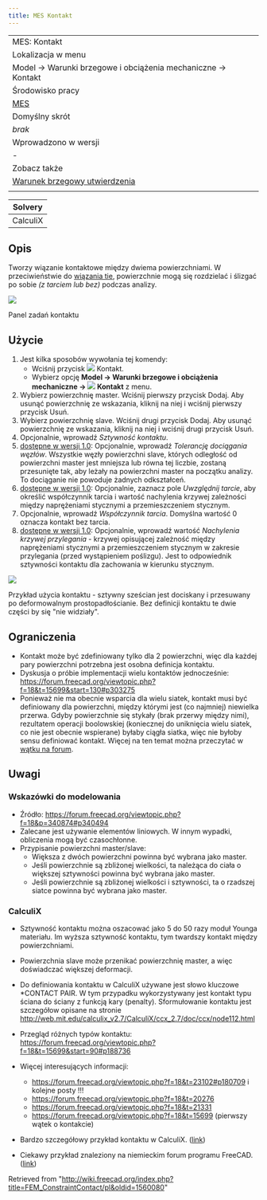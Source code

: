 ```yaml
---
title: MES Kontakt
---
```


|                                                                                   |
| --------------------------------------------------------------------------------- |
| MES: Kontakt                                                                      |
| Lokalizacja w menu                                                                |
| Model → Warunki brzegowe i obciążenia mechaniczne → Kontakt                       |
| Środowisko pracy                                                                  |
| [MES](/FEM_Workbench/pl "FEM Workbench/pl")                                       |
| Domyślny skrót                                                                    |
| _brak_                                                                            |
| Wprowadzono w wersji                                                              |
| -                                                                                 |
| Zobacz także                                                                      |
| [Warunek brzegowy utwierdzenia](/FEM_ConstraintFixed/pl "FEM ConstraintFixed/pl") |
|                                                                                   |

| Solvery  |
| -------- |
| CalculiX |

## Opis

Tworzy wiązanie kontaktowe między dwiema powierzchniami. W przeciwieństwie do [wiązania tie](/FEM_ConstraintTie/pl "FEM ConstraintTie/pl"), powierzchnie mogą się rozdzielać i ślizgać po sobie _(z tarciem lub bez)_ podczas analizy.

![](/images/FEM_Contact_dialog.PNG)

Panel zadań kontaktu

## Użycie

1. Jest kilka sposobów wywołania tej komendy:
   - Wciśnij przycisk ![](/images/FEM_ConstraintContact.svg) Kontakt.
   - Wybierz opcję **Model → Warunki brzegowe i obciążenia mechaniczne → ![](/images/FEM_ConstraintContact.svg) Kontakt** z menu.
2. Wybierz powierzchnię master. Wciśnij pierwszy przycisk Dodaj. Aby usunąć powierzchnię ze wskazania, kliknij na niej i wciśnij pierwszy przycisk Usuń.
3. Wybierz powierzchnię slave. Wciśnij drugi przycisk Dodaj. Aby usunąć powierzchnię ze wskazania, kliknij na niej i wciśnij drugi przycisk Usuń.
4. Opcjonalnie, wprowadź _Sztywność kontaktu_.
5. [dostępne w wersji 1.0](/Release_notes_1.0/pl "Release notes 1.0/pl"): Opcjonalnie, wprowadź _Tolerancję dociągania węzłów_. Wszystkie węzły powierzchni slave, których odległość od powierzchni master jest mniejsza lub równa tej liczbie, zostaną przesunięte tak, aby leżały na powierzchni master na początku analizy. To dociąganie nie powoduje żadnych odkształceń.
6. [dostępne w wersji 1.0](/Release_notes_1.0/pl "Release notes 1.0/pl"): Opcjonalnie, zaznacz pole _Uwzględnij tarcie_, aby określić współczynnik tarcia i wartość nachylenia krzywej zależności między naprężeniami stycznymi a przemieszczeniem stycznym.
7. Opcjonalnie, wprowadź _Współczynnik tarcia_. Domyślna wartość 0 oznacza kontakt bez tarcia.
8. [dostępne w wersji 1.0](/Release_notes_1.0/pl "Release notes 1.0/pl"): Opcjonalnie, wprowadź wartość _Nachylenia krzywej przylegania_ - krzywej opisującej zależność między naprężeniami stycznymi a przemieszczeniem stycznym w zakresie przylegania (przed wystąpieniem poślizgu). Jest to odpowiednik sztywności kontaktu dla zachowania w kierunku stycznym.

![](/images/FEM_contact_animation.gif)

Przykład użycia kontaktu - sztywny sześcian jest dociskany i przesuwany po deformowalnym prostopadłościanie. Bez definicji kontaktu te dwie części by się "nie widziały".

## Ograniczenia

- Kontakt może być zdefiniowany tylko dla 2 powierzchni, więc dla każdej pary powierzchni potrzebna jest osobna definicja kontaktu.
- Dyskusja o próbie implementacji wielu kontaktów jednocześnie: <https://forum.freecad.org/viewtopic.php?f=18&t=15699&start=130#p303275>
- Ponieważ nie ma obecnie wsparcia dla wielu siatek, kontakt musi być definiowany dla powierzchni, między którymi jest (co najmniej) niewielka przerwa. Gdyby powierzchnie się stykały (brak przerwy między nimi), rezultatem operacji boolowskiej (koniecznej do uniknięcia wielu siatek, co nie jest obecnie wspierane) byłaby ciągła siatka, więc nie byłoby sensu definiować kontakt. Więcej na ten temat można przeczytać w [wątku na forum](https://forum.freecad.org/viewtopic.php?f=18&t=62307).

## Uwagi

### Wskazówki do modelowania

- Źródło: <https://forum.freecad.org/viewtopic.php?f=18&p=340874#p340494>
- Zalecane jest używanie elementów liniowych. W innym wypadki, obliczenia mogą być czasochłonne.
- Przypisanie powierzchni master/slave:
  - Większa z dwóch powierzchni powinna być wybrana jako master.
  - Jeśli powierzchnie są zbliżonej wielkości, ta należąca do ciała o większej sztywności powinna być wybrana jako master.
  - Jeśli powierzchnie są zbliżonej wielkości i sztywności, ta o rzadszej siatce powinna być wybrana jako master.

### CalculiX

- Sztywność kontaktu można oszacować jako 5 do 50 razy moduł Younga materiału. Im wyższa sztywność kontaktu, tym twardszy kontakt między powierzchniami.
- Powierzchnia slave może przenikać powierzchnię master, a więc doświadczać większej deformacji.
- Do definiowania kontaktu w CalculiX używane jest słowo kluczowe \*CONTACT PAIR. W tym przypadku wykorzystywany jest kontakt typu ściana do ściany z funkcją kary (penalty). Sformułowanie kontaktu jest szczegółow opisane na stronie <http://web.mit.edu/calculix_v2.7/CalculiX/ccx_2.7/doc/ccx/node112.html>
- Przegląd różnych typów kontaktu: <https://forum.freecad.org/viewtopic.php?f=18&t=15699&start=90#p188736>
- Więcej interesujących informacji:

  - <https://forum.freecad.org/viewtopic.php?f=18&t=23102#p180709> i kolejne posty !!!
  - <https://forum.freecad.org/viewtopic.php?f=18&t=20276>
  - <https://forum.freecad.org/viewtopic.php?f=18&t=21331>
  - <https://forum.freecad.org/viewtopic.php?f=18&t=15699> (pierwszy wątek o kontakcie)

- Bardzo szczegółowy przykład kontaktu w CalculiX. ([link](http://dip28p.web.fc2.com/calculix/netgen2calculix/index.html))

- Ciekawy przykład znaleziony na niemieckim forum programu FreeCAD. ([link](https://forum.freecad.org/viewtopic.php?f=13&t=39663&start=10#p337254))

Retrieved from "<http://wiki.freecad.org/index.php?title=FEM_ConstraintContact/pl&oldid=1560080>"
